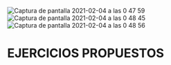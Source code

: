 ![Captura de pantalla 2021-02-04 a las 0 47 59](https://user-images.githubusercontent.com/47045714/106824210-a7af5780-6682-11eb-9cc5-29bea8a8adbf.png)
![Captura de pantalla 2021-02-04 a las 0 48 45](https://user-images.githubusercontent.com/47045714/106824269-cada0700-6682-11eb-8d22-cc0393b76089.png)
![Captura de pantalla 2021-02-04 a las 0 48 56](https://user-images.githubusercontent.com/47045714/106824275-cca3ca80-6682-11eb-9cd7-a3942a71f36b.png)
# EJERCICIOS PROPUESTOS

